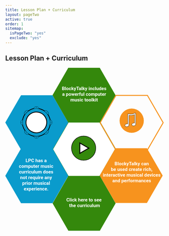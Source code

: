 ```yaml
---
title: Lesson Plan + Curriculum
layout: pageTwo
active: true
order: 1
sitemap:
  isPageTwo: "yes"
  exclude: "yes"
---
```

<section id="lessonAndCurriculum" >
<h2 class="text-center"> Lesson Plan + Curriculum </h2>
<div class="container">
  <div class="row">
    <div class="col-md-6 col-md-offset-3">
      <svg xmlns="http://www.w3.org/2000/svg" viewBox="0 0 671.63 690.22"><defs><style>.\34 e38e145-ed34-4677-b4a8-4e5940866513,.\35 8a6a934-d563-4596-8708-a15f15760bdb,.\37 083d069-1c1d-49b1-8dba-0fb4abde49b1,.\38 08085a6-b46d-4b07-b372-900e3bc7b412,.db8c9374-185b-4daa-be49-9d9ceb32b7c1,.fa7b90d9-34c4-42cf-9212-6bceda2bcb0e{fill:#fff;}.\37 083d069-1c1d-49b1-8dba-0fb4abde49b1,.\37 fb81666-ee1f-4020-b342-ec9bd7f7bcd6{stroke:#34880c;}.\32 2979e9f-08bb-4caf-8eec-e2f19bbc65c1,.\32 bc785eb-77db-49e5-a598-51fb620fed94,.\34 e38e145-ed34-4677-b4a8-4e5940866513,.\35 659f11e-d183-45f6-9c1b-a6869db414b9,.\35 8a6a934-d563-4596-8708-a15f15760bdb,.\35 cf8ce71-ab05-4703-aacb-13f4f4ccd6b0,.\36 b9f8350-5b73-4cba-995f-3d480916bc6f,.\37 083d069-1c1d-49b1-8dba-0fb4abde49b1,.\37 fb81666-ee1f-4020-b342-ec9bd7f7bcd6,.\38 08085a6-b46d-4b07-b372-900e3bc7b412,.c630fd32-9445-4071-a931-92f33571e470,.daa0dbad-ac55-4920-8e60-37a348d16278,.fa7b90d9-34c4-42cf-9212-6bceda2bcb0e{stroke-miterlimit:10;}.\35 8a6a934-d563-4596-8708-a15f15760bdb,.\37 083d069-1c1d-49b1-8dba-0fb4abde49b1,.\37 fb81666-ee1f-4020-b342-ec9bd7f7bcd6,.c630fd32-9445-4071-a931-92f33571e470{stroke-width:4px;}.\32 2979e9f-08bb-4caf-8eec-e2f19bbc65c1,.\35 cf8ce71-ab05-4703-aacb-13f4f4ccd6b0,.\36 b9f8350-5b73-4cba-995f-3d480916bc6f,.\37 fb81666-ee1f-4020-b342-ec9bd7f7bcd6,.c630fd32-9445-4071-a931-92f33571e470{fill:none;}.\31 6988f36-8fa3-4609-92ff-b533859fa0c0,.\32 bc785eb-77db-49e5-a598-51fb620fed94,.\35 659f11e-d183-45f6-9c1b-a6869db414b9{fill:#0a9bcc;}.c630fd32-9445-4071-a931-92f33571e470{stroke:#f7931e;}.\37 f82c0d1-e6b7-44ed-8954-bd1696a5a782{fill:#f7931e;}.\32 bc785eb-77db-49e5-a598-51fb620fed94,.\34 e38e145-ed34-4677-b4a8-4e5940866513,.\35 659f11e-d183-45f6-9c1b-a6869db414b9,.\35 8a6a934-d563-4596-8708-a15f15760bdb,.\36 b9f8350-5b73-4cba-995f-3d480916bc6f,.\38 08085a6-b46d-4b07-b372-900e3bc7b412,.daa0dbad-ac55-4920-8e60-37a348d16278{stroke:#000;}.\32 bc785eb-77db-49e5-a598-51fb620fed94{stroke-width:3px;}.\38 08085a6-b46d-4b07-b372-900e3bc7b412{stroke-width:3.52px;}.\34 b24f2bc-ae30-4630-bbb5-5191e3a373db,.daa0dbad-ac55-4920-8e60-37a348d16278{fill:#34880c;}.daa0dbad-ac55-4920-8e60-37a348d16278{stroke-width:2px;}.\32 2979e9f-08bb-4caf-8eec-e2f19bbc65c1,.\35 cf8ce71-ab05-4703-aacb-13f4f4ccd6b0,.fa7b90d9-34c4-42cf-9212-6bceda2bcb0e{stroke:#fff;}.\32 2979e9f-08bb-4caf-8eec-e2f19bbc65c1,.fa7b90d9-34c4-42cf-9212-6bceda2bcb0e{stroke-width:5px;}.\35 cf8ce71-ab05-4703-aacb-13f4f4ccd6b0{stroke-width:4.91px;}.db8c9374-185b-4daa-be49-9d9ceb32b7c1{font-size:20px;font-family:Roboto-Bold, Roboto;font-weight:700;}.dde616e7-a382-4e81-94b5-f5a6763494ba{letter-spacing:-0.08em;}.\34 15bfe8d-6caf-470e-b979-2605a3776616{letter-spacing:-0.01em;}.\33 a0c3030-480f-4e10-8d76-51de46f38a3f{letter-spacing:-0.01em;}.\34 ce13ba6-1dd6-4a14-96c6-435ffdc5e55f{letter-spacing:0.01em;}</style></defs><title>curriculum</title><g id="5ef24fe2-70d7-4c07-b30d-6b2b08fefb0e" data-name="Layer 2"><g id="85942226-7a0a-477c-888e-db1e4af69fb7" data-name="Layer 1"><polygon class="7083d069-1c1d-49b1-8dba-0fb4abde49b1" points="267.14 229.72 400.64 229.72 467.4 345.23 400.64 460.73 267.14 460.73 200.38 345.23 267.14 229.72"/><polygon class="7fb81666-ee1f-4020-b342-ec9bd7f7bcd6" points="266.88 228.72 400.38 228.72 467.14 344.73 400.38 460.73 266.88 460.73 200.13 344.73 266.88 228.72"/><polygon class="16988f36-8fa3-4609-92ff-b533859fa0c0" points="66.84 116.29 200.35 116.29 267.1 231.79 200.35 347.29 66.84 347.29 0.09 231.79 66.84 116.29"/><polygon class="c630fd32-9445-4071-a931-92f33571e470" points="469.06 116.92 602.57 116.92 669.32 232.42 602.57 347.92 469.06 347.92 402.31 232.42 469.06 116.92"/><circle class="7f82c0d1-e6b7-44ed-8954-bd1696a5a782" cx="535.89" cy="224.06" r="51.35"/><circle class="2bc785eb-77db-49e5-a598-51fb620fed94" cx="131.75" cy="231.32" r="59.33" transform="translate(-92.49 87.84) rotate(-27.72)"/><circle class="808085a6-b46d-4b07-b372-900e3bc7b412" cx="131.75" cy="231.32" r="44.01" transform="translate(-92.49 87.84) rotate(-27.72)"/><path class="5659f11e-d183-45f6-9c1b-a6869db414b9" d="M119.69,172.53a13.21,13.21,0,0,1,24.12,0"/><circle cx="131.75" cy="168.61" r="1.04"/><path class="5659f11e-d183-45f6-9c1b-a6869db414b9" d="M190.48,219.27a13.21,13.21,0,0,1,0,24.12"/><circle cx="194.4" cy="231.32" r="1.04"/><path class="5659f11e-d183-45f6-9c1b-a6869db414b9" d="M143.81,290.35a13.21,13.21,0,0,1-24.12,0"/><circle cx="131.75" cy="294.27" r="1.04"/><path class="5659f11e-d183-45f6-9c1b-a6869db414b9" d="M73,243.38a13.21,13.21,0,0,1,0-24.12"/><circle cx="69.1" cy="231.32" r="1.04"/><path class="5659f11e-d183-45f6-9c1b-a6869db414b9" d="M165.47,182.18a13.21,13.21,0,0,1,17.05,17.05"/><circle cx="176.77" cy="187.93" r="1.04" transform="translate(-81.11 180.04) rotate(-45)"/><path class="5659f11e-d183-45f6-9c1b-a6869db414b9" d="M99.71,282a13.21,13.21,0,0,1-17.24-16.86"/><circle cx="88.35" cy="276.37" r="1.04" transform="translate(-171.04 146.35) rotate(-45.65)"/><path class="5659f11e-d183-45f6-9c1b-a6869db414b9" d="M81.29,198.45A13.21,13.21,0,0,1,98.15,181.2"/><circle cx="86.92" cy="187.08" r="1.04" transform="translate(-107.62 118.46) rotate(-45.65)"/><path class="5659f11e-d183-45f6-9c1b-a6869db414b9" d="M182.4,263.61a13.21,13.21,0,0,1-16.86,17.24"/><circle cx="176.78" cy="274.97" r="1.04" transform="translate(-143.42 209.16) rotate(-45.65)"/><circle class="daa0dbad-ac55-4920-8e60-37a348d16278" cx="332.13" cy="340.44" r="51.35"/><polygon class="58a6a934-d563-4596-8708-a15f15760bdb" points="353.93 340.44 315.91 362.39 315.91 318.49 353.93 340.44"/><ellipse class="4e38e145-ed34-4677-b4a8-4e5940866513" cx="515.62" cy="243.43" rx="8.46" ry="5.98" transform="translate(-32.89 87.68) rotate(-9.42)"/><line class="fa7b90d9-34c4-42cf-9212-6bceda2bcb0e" x1="521.41" y1="242.72" x2="521.41" y2="195.72"/><ellipse class="4e38e145-ed34-4677-b4a8-4e5940866513" cx="544.69" cy="239.92" rx="8.46" ry="5.98" transform="translate(-31.92 92.39) rotate(-9.42)"/><line class="22979e9f-08bb-4caf-8eec-e2f19bbc65c1" x1="550.41" y1="239.72" x2="550.48" y2="192.28"/><path class="5cf8ce71-ab05-4703-aacb-13f4f4ccd6b0" d="M523.24,198.07a33.18,33.18,0,0,0,26.08-3.7"/><polygon class="7f82c0d1-e6b7-44ed-8954-bd1696a5a782" points="467 340.73 600.51 340.73 667.26 456.73 600.51 572.73 467 572.73 400.25 456.73 467 340.73"/><polygon class="16988f36-8fa3-4609-92ff-b533859fa0c0" points="66.75 341.73 200.26 341.73 267.01 457.73 200.26 573.73 66.75 573.73 0 457.73 66.75 341.73"/><polygon class="4b24f2bc-ae30-4630-bbb5-5191e3a373db" points="267.03 0 400.53 0 467.29 116 400.53 232 267.03 232 200.28 116 267.03 0"/><line class="6b9f8350-5b73-4cba-995f-3d480916bc6f" x1="519.35" y1="238.02" x2="519.4" y2="195.72"/><line class="6b9f8350-5b73-4cba-995f-3d480916bc6f" x1="523.93" y1="243.14" x2="524.06" y2="200.76"/><line class="6b9f8350-5b73-4cba-995f-3d480916bc6f" x1="552.77" y1="239.74" x2="552.78" y2="192.3"/><line class="6b9f8350-5b73-4cba-995f-3d480916bc6f" x1="547.98" y1="234.64" x2="548.1" y2="197.76"/><line class="6b9f8350-5b73-4cba-995f-3d480916bc6f" x1="553.29" y1="192.18" x2="547.97" y2="192.12"/><line class="6b9f8350-5b73-4cba-995f-3d480916bc6f" x1="524.24" y1="195.26" x2="518.92" y2="195.2"/><path class="6b9f8350-5b73-4cba-995f-3d480916bc6f" d="M548.23,192.06a32.91,32.91,0,0,1-24.1,3.19"/><path class="6b9f8350-5b73-4cba-995f-3d480916bc6f" d="M524.42,201.26a39.7,39.7,0,0,0,23.43-3.06"/><text class="db8c9374-185b-4daa-be49-9d9ceb32b7c1" transform="translate(463.22 412.7)">Blocky<tspan class="dde616e7-a382-4e81-94b5-f5a6763494ba" x="60.53" y="0">T</tspan><tspan x="71.26" y="0">alky can </tspan><tspan x="-15.58" y="24">be used create rich, </tspan><tspan x="-49.63" y="48">inte</tspan><tspan class="415bfe8d-6caf-470e-b979-2605a3776616" x="-15.56" y="48">r</tspan><tspan x="-8.55" y="48">active musical d</tspan><tspan class="3a0c3030-480f-4e10-8d76-51de46f38a3f" x="137.35" y="48">e</tspan><tspan x="148.04" y="48">vices </tspan><tspan x="-9.46" y="72">and pe</tspan><tspan class="4ce13ba6-1dd6-4a14-96c6-435ffdc5e55f" x="50.78" y="72">r</tspan><tspan x="58.27" y="72">formances</tspan></text><text class="db8c9374-185b-4daa-be49-9d9ceb32b7c1" transform="translate(85.86 399.89)">LPC has a <tspan x="-28.09" y="24">computer music </tspan><tspan x="-27.95" y="48">curriculum does </tspan><tspan x="-22.75" y="72">not require any </tspan><tspan x="-14.15" y="96">prior musical </tspan><tspan x="-7.51" y="120">experience.</tspan></text><text class="db8c9374-185b-4daa-be49-9d9ceb32b7c1" transform="translate(239.9 94.59)">Blocky<tspan class="dde616e7-a382-4e81-94b5-f5a6763494ba" x="60.53" y="0">T</tspan><tspan x="71.26" y="0">alky includes </tspan><tspan x="1.25" y="24">a powe</tspan><tspan class="4ce13ba6-1dd6-4a14-96c6-435ffdc5e55f" x="65.03" y="24">r</tspan><tspan x="72.52" y="24">ful computer </tspan><tspan x="36.07" y="48">music </tspan><tspan class="415bfe8d-6caf-470e-b979-2605a3776616" x="95.58" y="48">t</tspan><tspan x="102.04" y="48">oolkit</tspan></text><polygon class="4b24f2bc-ae30-4630-bbb5-5191e3a373db" points="267.4 458.22 400.91 458.22 467.66 574.22 400.91 690.22 267.4 690.22 200.65 574.22 267.4 458.22"/><a href"#"><text class="db8c9374-185b-4daa-be49-9d9ceb32b7c1" transform="translate(258.79 565.81)">Click here<tspan class="415bfe8d-6caf-470e-b979-2605a3776616" x="94.87" y="0">t</tspan><tspan x="101.34" y="0">o see</tspan><tspan x="6.93" y="24" xml:space="preserve"> the curriculum </tspan></text></a></g></g></svg>
    </div> <!-- col -->
  </div> <!--row-->
  <div class="row">
    <div class="text-center">
      <a href="#inter"><i class="fa fa-chevron-circle-down fa-5x" aria-hidden="true"></i></a>
    </div> <!-- col -->
  </div> <!-- row -->
</div>
</section>
